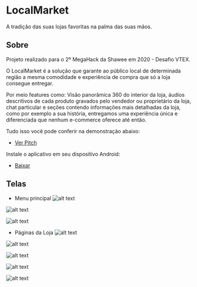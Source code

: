 # LocalMarket

A tradição das suas lojas favoritas na palma das suas mãos.

## Sobre

Projeto realizado para o 2º MegaHack da Shawee em 2020 - Desafio VTEX.

O LocalMarket é a solução que garante ao público local de determinada região a mesma comodidade e experiência de compra que só a loja consegue entregar. 

Por meio features como: Visão panorâmica 360 do interior da loja, áudios descritivos de cada produto gravados pelo vendedor ou proprietário da loja, chat particular e seções contendo informações mais detalhadas da loja, como por exemplo a sua história, entregamos uma experiência única e diferenciada que nenhum e-commerce oferece até então.

Tudo isso você pode conferir na demonstração abaixo:
- [Ver Pitch]()

Instale o aplicativo em seu dispositivo Android:

- [Baixar](https://github.com/SamuelGDMG/megahack/blob/master/apk/localmarket.apk)


## Telas

- Menu principal
![alt text](https://github.com/SamuelGDMG/megahack/blob/master/images/main1.png)

![alt text](https://github.com/SamuelGDMG/megahack/blob/master/images/main2.png)

![alt text](https://github.com/SamuelGDMG/megahack/blob/master/images/filter.png)

- Páginas da Loja
![alt text](https://github.com/SamuelGDMG/megahack/blob/master/images/store.png)

![alt text](https://github.com/SamuelGDMG/megahack/blob/master/images/products.png)

![alt text](https://github.com/SamuelGDMG/megahack/blob/master/images/single_product.png)

![alt text](https://github.com/SamuelGDMG/megahack/blob/master/images/chat_with_keyboard.png)

![alt text](https://github.com/SamuelGDMG/megahack/blob/master/images/cart.png)